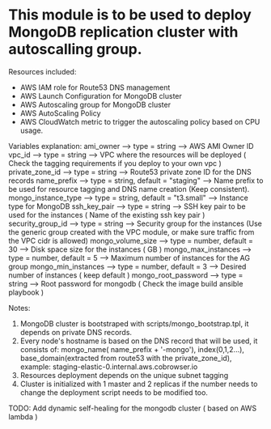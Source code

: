 # This module is to be used to deploy MongoDB replication cluster with autoscalling group.

Resources included:
* AWS IAM role for Route53 DNS management
* AWS Launch Configuration for MongoDB cluster
* AWS Autoscaling group for MongoDB cluster
* AWS AutoScaling Policy
* AWS CloudWatch metric to trigger the autoscaling policy based on CPU usage.


Variables explanation:
ami_owner              --> type = string                        -->  AWS AMI Owner ID
vpc_id                 --> type = string                        -->  VPC where the resources will be deployed ( Check the tagging requirements if you deploy to your own vpc )
private_zone_id        --> type = string                        -->  Route53 private zone ID for the DNS records
name_prefix            --> type = string, default = "staging"   -->  Name prefix to be used for resource tagging and DNS name creation (Keep consistent).
mongo_instance_type    --> type = string, default = "t3.small"  -->  Instance type for MongoDB
ssh_key_pair           --> type = string                        -->  SSH key pair to be used for the instances ( Name of the existing ssh key pair )
security_group_id      --> type = string                        -->  Security group for the instances (Use the generic group created with the VPC module, or make sure traffic from the VPC cidr is allowed)
mongo_volume_size      --> type = number, default = 30          -->  Disk space size for the instances ( GB )
mongo_max_instances    --> type = number, default = 5           -->  Maximum number of instances for the AG group
mongo_min_instances    --> type = number, default = 3           -->  Desired number of instances ( keep default )
mongo_root_password    --> type = string                        -->  Root password for mongodb ( Check the image build ansible playbook )


Notes:
1. MongoDB cluster is bootstraped with scripts/mongo_bootstrap.tpl, it depends on private DNS records.
2. Every node's hostname is based on the DNS record that will be used, it consists of: mongo_name( name_prefix + '-mongo'), index(0,1,2...), base_domain(extracted from route53 with the private_zone_id), example: staging-elastic-0.internal.aws.cobrowser.io
3. Resources deployment depends on the unique subnet tagging
4. Cluster is initialized with 1 master and 2 replicas if the number needs to change the deployment script needs to be modified too.



TODO:
Add dynamic self-healing for the mongodb cluster ( based on AWS lambda )


